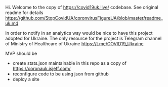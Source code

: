Hi.
Welcome to the copy of https://covid19uk.live/ codebase. See original readme for details https://github.com/StopCovidUA/coronvirusFigureUA/blob/master/readme_uk.md

In order to notify in an analytics way would be nice to have this project adopted for Ukraine.
The only resource for the project is Telegram channel of Ministry of Healthcare of Ukraine https://t.me/COVID19_Ukraine

MVP should be
- create stats.json maintainable in this repo as a copy of https://coronauk.isjeff.com/
- reconfigure code to be using json from github
- deploy a site
